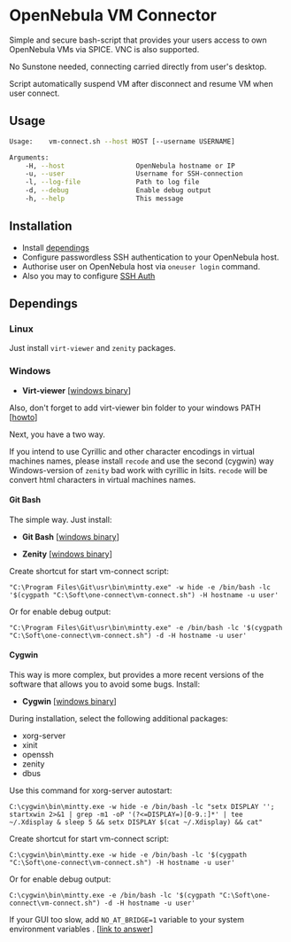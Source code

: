 # OpenNebula VM Connector

Simple and secure bash-script that provides your users access to own OpenNebula VMs via SPICE. VNC is also supported.

No Sunstone needed, connecting carried directly from user's desktop.

Script automatically suspend VM after disconnect and resume VM when user connect.

## Usage

```bash
Usage:    vm-connect.sh --host HOST [--username USERNAME]

Arguments:
    -H, --host                  OpenNebula hostname or IP
    -u, --user                  Username for SSH-connection
    -l, --log-file              Path to log file
    -d, --debug                 Enable debug output
    -h, --help                  This message
```

## Installation

* Install [dependings](#dependings)
* Configure passwordless SSH authentication to your OpenNebula host.
* Authorise user on OpenNebula host via `oneuser login` command.
* Also you may to configure [SSH Auth](http://docs.opennebula.org/4.12/administration/authentication/ssh_auth.html)

## Dependings

### Linux

Just install `virt-viewer` and `zenity` packages.

### Windows

* **Virt-viewer**
  [[windows binary](https://virt-manager.org/download/)]

Also, don't forget to add virt-viewer bin folder to your windows PATH [[howto](http://superuser.com/a/317638)]

Next, you have a two way.

If you intend to use Cyrillic and other character encodings in virtual machines names, please install `recode` and use the second (cygwin) way
Windows-version of `zenity` bad work with cyrillic in lsits.
`recode` will be convert html characters in virtual machines names.

#### Git Bash

The simple way. Just install:

* **Git Bash**
  [[windows binary](https://git-for-windows.github.io/)]

* **Zenity**
  [[windows binary](http://www.placella.com/software/zenity/#downloads)]

Create shortcut for start vm-connect script:

    "C:\Program Files\Git\usr\bin\mintty.exe" -w hide -e /bin/bash -lc '$(cygpath "C:\Soft\one-connect\vm-connect.sh") -H hostname -u user'

Or for enable debug output:

    "C:\Program Files\Git\usr\bin\mintty.exe" -e /bin/bash -lc '$(cygpath "C:\Soft\one-connect\vm-connect.sh") -d -H hostname -u user'

#### Cygwin 

This way is more complex, but provides a more recent versions of the software that allows you to avoid some bugs. Install:

* **Cygwin**
  [[windows binary](http://www.cygwin.com/install.html)]


During installation, select the following additional packages:
  - xorg-server
  - xinit
  - openssh
  - zenity
  - dbus

Use this command for xorg-server autostart:

    C:\cygwin\bin\mintty.exe -w hide -e /bin/bash -lc "setx DISPLAY ''; startxwin 2>&1 | grep -m1 -oP '(?<=DISPLAY=)[0-9.:]*' | tee ~/.Xdisplay & sleep 5 && setx DISPLAY $(cat ~/.Xdisplay) && cat"

Create shortcut for start vm-connect script:

    C:\cygwin\bin\mintty.exe -w hide -e /bin/bash -lc '$(cygpath "C:\Soft\one-connect\vm-connect.sh") -H hostname -u user'

Or for enable debug output:

    C:\cygwin\bin\mintty.exe -e /bin/bash -lc '$(cygpath "C:\Soft\one-connect\vm-connect.sh") -d -H hostname -u user'

If your GUI too slow, add `NO_AT_BRIDGE=1` variable to your system environment variables . [[link to answer](http://unix.stackexchange.com/a/268982/175694)]
